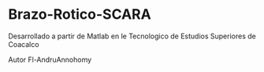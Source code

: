 # Brazo-Rotico-SCARA

Desarrollado a partir de Matlab en le Tecnologico de Estudios Superiores de Coacalco

Autor Fl-AndruAnnohomy
